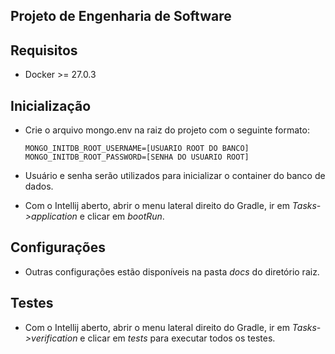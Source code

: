 ## Projeto de Engenharia de Software

## Requisitos
- Docker >= 27.0.3
## Inicialização
- Crie o arquivo mongo.env na raiz do projeto com o seguinte formato:

    ```shell
    MONGO_INITDB_ROOT_USERNAME=[USUARIO ROOT DO BANCO]
    MONGO_INITDB_ROOT_PASSWORD=[SENHA DO USUARIO ROOT]
    ```
- Usuário e senha serão utilizados para inicializar o container do banco de dados.
- Com o Intellij aberto, abrir o menu lateral direito do Gradle, ir em _Tasks->application_ e clicar em _bootRun_.

## Configurações

- Outras configurações estão disponíveis na pasta _docs_ do diretório raiz.

## Testes
- Com o Intellij aberto, abrir o menu lateral direito do Gradle, ir em _Tasks->verification_ e clicar em _tests_ para executar todos os testes.
